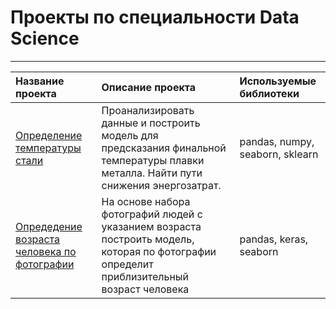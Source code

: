 # Проекты по специальности Data Science
---
| Название проекта | Описание проекта | Используемые библиотеки |
| :---------------------- | :---------------------- | :---------------------- |
| [Определение температуры стали](https://github.com/mapleleaf50/yandex_praktikum_projects/tree/main/Graduation%20project) | Проанализировать данные и построить модель для предсказания финальной температуры плавки металла. Найти пути снижения энергозатрат. | pandas, numpy, seaborn, sklearn |
| [Опредедение возраста человека по фотографии](https://github.com/mapleleaf50/yandex_praktikum_projects/tree/main/Computer%20Vision) | На основе набора фотографий людей с указанием возраста построить модель, которая по фотографии определит приблизительный возраст человека | pandas, keras, seaborn |
